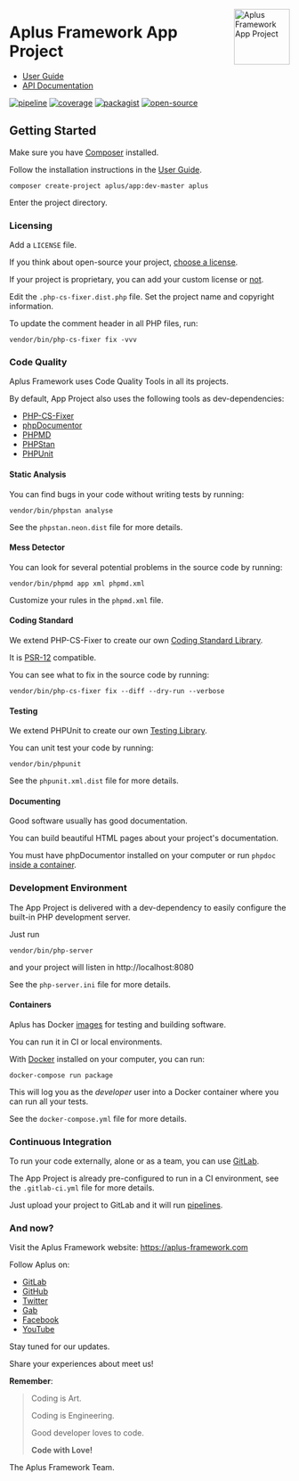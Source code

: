 <a href="https://gitlab.com/aplus-framework/projects/app"><img src="https://gitlab.com/aplus-framework/projects/app/-/raw/master/guide/image.png" alt="Aplus Framework App Project" align="right" width="100"></a>

# Aplus Framework App Project

- [User Guide](https://docs.aplus-framework.com/guides/projects/app/index.html)
- [API Documentation](https://docs.aplus-framework.com/packages/app.html)

[![pipeline](https://gitlab.com/aplus-framework/projects/app/badges/master/pipeline.svg)](https://gitlab.com/aplus-framework/projects/app/-/pipelines?scope=branches)
[![coverage](https://gitlab.com/aplus-framework/projects/app/badges/master/coverage.svg?job=test:php)](https://aplus-framework.gitlab.io/projects/app/coverage/)
[![packagist](https://img.shields.io/packagist/v/aplus/app)](https://packagist.org/packages/aplus/app)
[![open-source](https://img.shields.io/badge/open--source-donate-magenta)](https://www.paypal.com/donate/?hosted_button_id=NGBNW5PY4VSJ4)

## Getting Started

Make sure you have [Composer](https://getcomposer.org/doc/00-intro.md) installed.

Follow the installation instructions in the [User Guide](https://docs.aplus-framework.com/guides/projects/app/index.html).

```
composer create-project aplus/app:dev-master aplus 
```

Enter the project directory.

### Licensing

Add a `LICENSE` file.

If you think about open-source your project,
[choose a license](https://choosealicense.com/licenses/).

If your project is proprietary, you can add your custom license or
[not](https://choosealicense.com/no-permission/).

Edit the `.php-cs-fixer.dist.php` file.
Set the project name and copyright information. 

To update the comment header in all PHP files, run:

```
vendor/bin/php-cs-fixer fix -vvv
```

### Code Quality

Aplus Framework uses Code Quality Tools in all its projects.

By default, App Project also uses the following tools as dev-dependencies: 

- [PHP-CS-Fixer](https://cs.symfony.com)
- [phpDocumentor](https://phpdoc.org)
- [PHPMD](https://phpmd.org)
- [PHPStan](https://phpstan.org)
- [PHPUnit](https://phpunit.de)

#### Static Analysis

You can find bugs in your code without writing tests by running:

```
vendor/bin/phpstan analyse
```

See the `phpstan.neon.dist` file for more details. 

#### Mess Detector

You can look for several potential problems in the source code by running: 

```
vendor/bin/phpmd app xml phpmd.xml
```

Customize your rules in the `phpmd.xml` file.

#### Coding Standard

We extend PHP-CS-Fixer to create our own
[Coding Standard Library](https://gitlab.com/aplus-framework/libraries/coding-standard).

It is [PSR-12](https://www.php-fig.org/psr/psr-12/) compatible.

You can see what to fix in the source code by running:

```
vendor/bin/php-cs-fixer fix --diff --dry-run --verbose
```

#### Testing

We extend PHPUnit to create our own
[Testing Library](https://gitlab.com/aplus-framework/libraries/testing).

You can unit test your code by running:

```
vendor/bin/phpunit
```

See the `phpunit.xml.dist` file for more details. 

#### Documenting

Good software usually has good documentation.

You can build beautiful HTML pages about your project's documentation. 

You must have phpDocumentor installed on your computer or run `phpdoc`
[inside a container](#containers).

### Development Environment

The App Project is delivered with a dev-dependency to easily configure the
built-in PHP development server.

Just run

```
vendor/bin/php-server
```

and your project will listen in http://localhost:8080

See the `php-server.ini` file for more details. 

#### Containers

Aplus has Docker [images](https://gitlab.com/aplus-framework/images) for testing
and building software.

You can run it in CI or local environments.

With [Docker](https://www.docker.com/get-started) installed on your computer,
you can run:

```
docker-compose run package
```

This will log you as the *developer* user into a Docker container where you can
run all your tests.

See the `docker-compose.yml` file for more details.

### Continuous Integration

To run your code externally, alone or as a team, you can use
[GitLab](https://about.gitlab.com/stages-devops-lifecycle/continuous-integration/).

The App Project is already pre-configured to run in a CI environment,
see the `.gitlab-ci.yml` file for more details.

Just upload your project to GitLab and it will run
[pipelines](https://docs.gitlab.com/ee/ci/pipelines/#view-pipelines).

### And now?

Visit the Aplus Framework website: https://aplus-framework.com

Follow Aplus on:

- [GitLab](https://gitlab.com/aplus-framework/projects/app)
- [GitHub](https://github.com/aplus-framework/app)
- [Twitter](https://twitter.com/AplusFramework)
- [Gab](https://gab.com/AplusFramework)
- [Facebook](https://www.facebook.com/AplusFramework)
- [YouTube](https://www.youtube.com/channel/UCPeXnwhvq7wUnBauiSMZ-wg)

Stay tuned for our updates.

Share your experiences about meet us!

**Remember**:

> Coding is Art.
>
> Coding is Engineering.
>
> Good developer loves to code.
>
> **Code with Love!**

The Aplus Framework Team.
